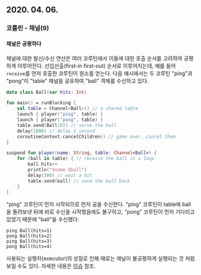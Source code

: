 ## 2020. 04. 06.

### 코틀린 - 채널(9)

#### 채널은 공평하다

채널에 대한 발신/수신 연산은 여러 코루틴에서 이들에 대한 호출 순서를 고려하여 공평하게 이루어진다. 선입선출(first-in first-out) 순서로 이루어지는데, 예를 들어 `receive`를 먼저 호출한 코루틴이 원소를 얻는다. 다음 예시에서는 두 코루틴 "ping"과 "pong"이 "table" 채널을 공유하여 "ball" 객체를 수신하고 있다.

```kotlin
data class Ball(var hits: Int)

fun main() = runBlocking {
    val table = Channel<Ball>() // a shared table
    launch { player("ping", table) }
    launch { player("pong", table) }
    table.send(Ball(0)) // serve the ball
    delay(1000) // delay 1 second
    coroutineContext.cancelChildren() // game over, cancel them
}

suspend fun player(name: String, table: Channel<Ball>) {
    for (ball in table) { // receive the ball in a loop
        ball.hits++
        println("$name $ball")
        delay(300) // wait a bit
        table.send(ball) // send the ball back
    }
}
```

"ping" 코루틴이 먼저 시작되므로 먼저 공을 수신한다. "ping" 코루틴이 table에 ball을 돌려보낸 뒤에 바로 수신을 시작했음에도 불구하고, "pong" 코루틴이 먼저 기다리고 있었기 때문에 "ball"을 수신했다:

```
ping Ball(hits=1)
pong Ball(hits=2)
ping Ball(hits=3)
pong Ball(hits=4)
```

사용되는 실행자(executor)의 성질로 인해 때로는 채널이 불공평하게 실행되는 것 처럼 보일 수도 있다. 자세한 내용은 [이슈][kt-coroutine-issue-111] 참조. 



[kt-coroutine-issue-111]: https://github.com/Kotlin/kotlinx.coroutines/issues/111